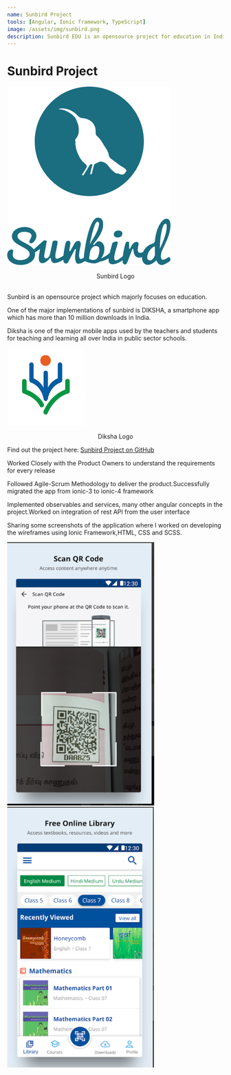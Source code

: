 ```yaml
---
name: Sunbird Project
tools: [Angular, Ionic framework, TypeScript]
image: /assets/img/sunbird.png
description: Sunbird EDU is an opensource project for education in India.
---
```


# Sunbird Project

![sunbird](/assets/img/sunbird.png)

<center>Sunbird Logo</center>

<br>

Sunbird is an opensource project which majorly focuses on education.

One of the major implementations of sunbird is DIKSHA, a smartphone app which has more than 10 million downloads in India.

Diksha is one of the major mobile apps used by the teachers and students for teaching and learning all over India in public sector schools.

![diksha](/assets/img/diksha.jpg)

<center>Diksha Logo</center>

Find out the project here: <a href="https://github.com/Sunbird-Ed/SunbirdEd-mobile" target="_blank">Sunbird Project on GitHub</a>

Worked Closely with the Product Owners to understand the requirements for every release

Followed Agile-Scrum Methodology to deliver the product.Successfully migrated the app from ionic-3 to ionic-4 framework

Implemented observables and services, many other angular concepts in the project.Worked on integration of rest API from the user interface

Sharing some screenshots of the application where I worked on developing the wireframes using Ionic Framework,HTML, CSS and SCSS.

![diksha_1](/assets/img/diksha_1.png)![diksha_2](/assets/img/diksha_2.png)

<br>

<br>
